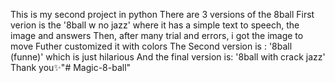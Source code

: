 This  is my second project in  python
There are 3 versions of the 8ball
First verion is the '8ball w no jazz' where it has a simple text to speech, the image and answers
Then, after many trial and errors, i got the image to move
Futher customized it with colors 
The Second version is : '8ball (funne)' which is just hilarious
And the final version is: '8ball with crack jazz'
Thank you✨"# Magic-8-ball" 
